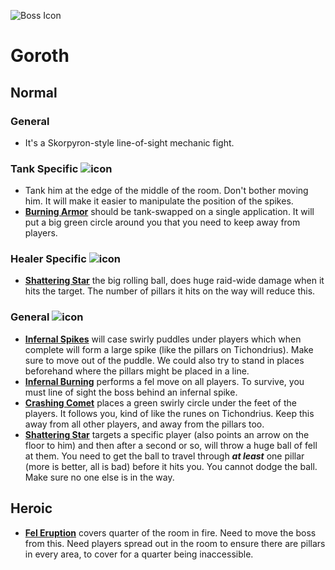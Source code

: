 ![Boss Icon](http://wow.zamimg.com/images/wow/journal/ui-ej-boss-goroth.png)
# Goroth

## Normal

### General

- It's a Skorpyron-style line-of-sight mechanic fight.

### Tank Specific ![icon](https://vignette4.wikia.nocookie.net/wowwiki/images/7/7e/Icon-class-role-tank-42x42.png/revision/latest/scale-to-width-down/20?cb=20131012150650)

- Tank him at the edge of the middle of the room. Don't bother moving him. It will make it easier to manipulate the position of the spikes.
- [**Burning Armor**]() should be tank-swapped on a single application. It will put a big green circle around you that you need to keep away from players.

### Healer Specific ![icon](https://vignette4.wikia.nocookie.net/wowwiki/images/0/07/Icon-class-role-healer-42x42.png/revision/latest/scale-to-width-down/20?cb=20131012150650)

- [**Shattering Star**]() the big rolling ball, does huge raid-wide damage when it hits the target. The number of pillars it hits on the way will reduce this.

### General ![icon](https://vignette4.wikia.nocookie.net/wowwiki/images/3/3f/Icon-class-role-dealer-42x42.png/revision/latest/scale-to-width-down/20?cb=20131012150649)

- [**Infernal Spikes**]() will case swirly puddles under players which when complete will form a large spike (like the pillars on Tichondrius). Make sure to move out of the puddle. We could also try to stand in places beforehand where the pillars might be placed in a line.
- [**Infernal Burning**]() performs a fel move on all players. To survive, you must line of sight the boss behind an infernal spike.
- [**Crashing Comet**]() places a green swirly circle under the feet of the players. It follows you, kind of like the runes on Tichondrius. Keep this away from all other players, and away from the pillars too.
- [**Shattering Star**]() targets a specific player (also points an arrow on the floor to him) and then after a second or so, will throw a huge ball of fell at them. You need to get the ball to travel through ***at least*** one pillar (more is better, all is bad) before it hits you. You cannot dodge the ball. Make sure no one else is in the way.

## Heroic

- [**Fel Eruption**]() covers quarter of the room in fire. Need to move the boss from this. Need players spread out in the room to ensure there are pillars in every area, to cover for a quarter being inaccessible.
